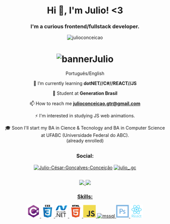 <h1 align="center">Hi 👋, I'm Julio! <3</h1>
<h3 align="center">I'm a curious frontend/fullstack developer.</h3>

<p align="center"> <img src="https://komarev.com/ghpvc/?username=julioconceicao&label=Profile%20views&color=0e75b6&style=flat" alt="julioconceicao" /> </p>

<div class="banner"  align="center">
 <h1><img align="center" alt="bannerJulio" src="https://cdn.discordapp.com/attachments/966117479455809540/966117561542516746/BANNERGITHUB.jpg"></h1>
  </div>
  
  <div class="pitch" align="center">
Português/English
  
🌱 I’m currently learning **dotNET//C#//REACT//JS**
  
💙 Student at **Generation Brasil**

📫 How to reach me **julioconceicao.gtr@gmail.com**

⚡ I'm interested in studying JS web animations.
  
🎓 Soon I'll start my BA in Cience & Tecnology and BA in Computer Science at UFABC (Universidade Federal do ABC).<br>
(already enrolled)<br>
 </div>
  
  ##
  
<div class="social"> 
  <h3 align="center">Social:</h3>
  <p align="center">
    <a href="https://www.linkedin.com/in/julio-césar-gonçalves-conceição-a945981ba/" target="blank"><img align="center" src="https://img.shields.io/badge/LinkedIn-0077B5?style=for-the-badge&logo=linkedin&logoColor=white" alt="Julio-César-Gonçalves-Conceição" height="30" width="105" /></a>
    <a href="https://instagram.com/julio_.gc" target="blank"><img align="center" src="https://img.shields.io/badge/Instagram-E4405F?style=for-the-        badge&logo=instagram&logoColor=white" alt="julio_.gc" height="30" width="105" /></a>
  </p>
</div>
  
  ##
  
  <div align="center">
  <a href="https://github.com/julioconceicao">
  <img height="150em" src="https://github-readme-stats.vercel.app/api?username=julioconceicao&show_icons=true&theme=light&include_all_commits=true&count_private=true"/>
  <img height="150em" src="https://github-readme-stats.vercel.app/api/top-langs/?username=julioconceicao&layout=compact&langs_count=7&theme=light"/>
</div>
  
  
<h3 align="center">Skills:</h3>
<p align="center"> <a href="https://www.w3schools.com/cs/" target="_blank" rel="noreferrer"> <img src="https://raw.githubusercontent.com/devicons/devicon/master/icons/csharp/csharp-original.svg" alt="csharp" width="40" height="40"/> </a> <a href="https://www.w3schools.com/css/" target="_blank" rel="noreferrer"> <img src="https://raw.githubusercontent.com/devicons/devicon/master/icons/css3/css3-original-wordmark.svg" alt="css3" width="40" height="40"/> </a> <a href="https://dotnet.microsoft.com/" target="_blank" rel="noreferrer"> <img src="https://raw.githubusercontent.com/devicons/devicon/master/icons/dot-net/dot-net-original-wordmark.svg" alt="dotnet" width="40" height="40"/> </a> <a href="https://www.w3.org/html/" target="_blank" rel="noreferrer"> <img src="https://raw.githubusercontent.com/devicons/devicon/master/icons/html5/html5-original-wordmark.svg" alt="html5" width="40" height="40"/> </a> <a href="https://developer.mozilla.org/en-US/docs/Web/JavaScript" target="_blank" rel="noreferrer"> <img src="https://raw.githubusercontent.com/devicons/devicon/master/icons/javascript/javascript-original.svg" alt="javascript" width="40" height="40"/> </a> <a href="https://www.microsoft.com/en-us/sql-server" target="_blank" rel="noreferrer"> <img src="https://www.svgrepo.com/show/303229/microsoft-sql-server-logo.svg" alt="mssql" width="40" height="40"/> </a> <a href="https://www.photoshop.com/en" target="_blank" rel="noreferrer"> <img src="https://raw.githubusercontent.com/devicons/devicon/master/icons/photoshop/photoshop-line.svg" alt="photoshop" width="40" height="40"/> </a> <a href="https://reactjs.org/" target="_blank" rel="noreferrer"> <img src="https://raw.githubusercontent.com/devicons/devicon/master/icons/react/react-original-wordmark.svg" alt="react" width="40" height="40"/> </a> </p>


  



